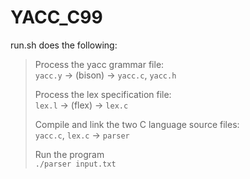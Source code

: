# YACC_C99

run.sh does the following:

> Process the yacc grammar file:\
> `yacc.y` -> (bison) -> `yacc.c`, `yacc.h`
>
> Process the lex specification file:\
> `lex.l` -> (flex) -> `lex.c`
>
> Compile and link the two C language source files:\
> `yacc.c`, `lex.c`  -> `parser`
>
> Run the program\
> `./parser input.txt`